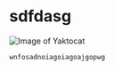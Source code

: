 # <h1>sdfdasg</h1>
![Image of Yaktocat](https://octodex.github.com/images/yaktocat.png)

```
wnfosadnoiagoiagoajgopwg
```
